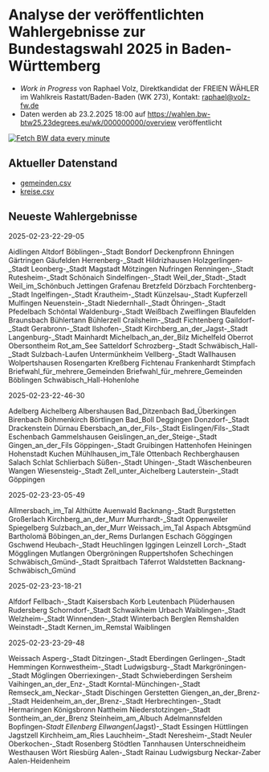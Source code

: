 # Analyse der veröffentlichten Wahlergebnisse zur Bundestagswahl 2025 in Baden-Württemberg
* *Work in Progress* von Raphael Volz, Direktkandidat der FREIEN WÄHLER im Wahlkreis Rastatt/Baden-Baden (WK 273), Kontakt: raphael@volz-fw.de 
* Daten werden ab 23.2.2025 18:00 auf https://wahlen.bw-btw25.23degrees.eu/wk/000000000/overview veröffentlicht

[![Fetch BW data every minute](https://github.com/volzinnovation/btw25-bw-landesergebnis/actions/workflows/poll.yml/badge.svg)](https://github.com/volzinnovation/btw25-bw-landesergebnis/actions/workflows/poll.yml)

## Aktueller Datenstand
* [gemeinden.csv](data/latest-btw25-bw-gemeinden.csv)
* [kreise.csv](data/latest-btw25-bw-kreise.csv)

## Neueste Wahlergebnisse


2025-02-23-22-29-05


Aidlingen Altdorf Böblingen-_Stadt Bondorf Deckenpfronn Ehningen Gärtringen Gäufelden Herrenberg-_Stadt Hildrizhausen Holzgerlingen-_Stadt Leonberg-_Stadt Magstadt Mötzingen Nufringen Renningen-_Stadt Rutesheim-_Stadt Schönaich Sindelfingen-_Stadt Weil_der_Stadt-_Stadt Weil_im_Schönbuch Jettingen Grafenau Bretzfeld Dörzbach Forchtenberg-_Stadt Ingelfingen-_Stadt Krautheim-_Stadt Künzelsau-_Stadt Kupferzell Mulfingen Neuenstein-_Stadt Niedernhall-_Stadt Öhringen-_Stadt Pfedelbach Schöntal Waldenburg-_Stadt Weißbach Zweiflingen Blaufelden Braunsbach Bühlertann Bühlerzell Crailsheim-_Stadt Fichtenberg Gaildorf-_Stadt Gerabronn-_Stadt Ilshofen-_Stadt Kirchberg_an_der_Jagst-_Stadt Langenburg-_Stadt Mainhardt Michelbach_an_der_Bilz Michelfeld Oberrot Obersontheim Rot_am_See Satteldorf Schrozberg-_Stadt Schwäbisch_Hall-_Stadt Sulzbach-Laufen Untermünkheim Vellberg-_Stadt Wallhausen Wolpertshausen Rosengarten Kreßberg Fichtenau Frankenhardt Stimpfach Briefwahl_für_mehrere_Gemeinden Briefwahl_für_mehrere_Gemeinden Böblingen Schwäbisch_Hall-Hohenlohe


2025-02-23-22-46-30


Adelberg Aichelberg Albershausen Bad_Ditzenbach Bad_Überkingen Birenbach Böhmenkirch Börtlingen Bad_Boll Deggingen Donzdorf-_Stadt Drackenstein Dürnau Ebersbach_an_der_Fils-_Stadt Eislingen/Fils-_Stadt Eschenbach Gammelshausen Geislingen_an_der_Steige-_Stadt Gingen_an_der_Fils Göppingen-_Stadt Gruibingen Hattenhofen Heiningen Hohenstadt Kuchen Mühlhausen_im_Täle Ottenbach Rechberghausen Salach Schlat Schlierbach Süßen-_Stadt Uhingen-_Stadt Wäschenbeuren Wangen Wiesensteig-_Stadt Zell_unter_Aichelberg Lauterstein-_Stadt Göppingen


2025-02-23-23-05-49


Allmersbach_im_Tal Althütte Auenwald Backnang-_Stadt Burgstetten Großerlach Kirchberg_an_der_Murr Murrhardt-_Stadt Oppenweiler Spiegelberg Sulzbach_an_der_Murr Weissach_im_Tal Aspach Abtsgmünd Bartholomä Böbingen_an_der_Rems Durlangen Eschach Göggingen Gschwend Heubach-_Stadt Heuchlingen Iggingen Leinzell Lorch-_Stadt Mögglingen Mutlangen Obergröningen Ruppertshofen Schechingen Schwäbisch_Gmünd-_Stadt Spraitbach Täferrot Waldstetten Backnang-Schwäbisch_Gmünd


2025-02-23-23-18-21


Alfdorf Fellbach-_Stadt Kaisersbach Korb Leutenbach Plüderhausen Rudersberg Schorndorf-_Stadt Schwaikheim Urbach Waiblingen-_Stadt Welzheim-_Stadt Winnenden-_Stadt Winterbach Berglen Remshalden Weinstadt-_Stadt Kernen_im_Remstal Waiblingen


2025-02-23-23-29-48


Weissach Asperg-_Stadt Ditzingen-_Stadt Eberdingen Gerlingen-_Stadt Hemmingen Kornwestheim-_Stadt Ludwigsburg-_Stadt Markgröningen-_Stadt Möglingen Oberriexingen-_Stadt Schwieberdingen Sersheim Vaihingen_an_der_Enz-_Stadt Korntal-Münchingen-_Stadt Remseck_am_Neckar-_Stadt Dischingen Gerstetten Giengen_an_der_Brenz-_Stadt Heidenheim_an_der_Brenz-_Stadt Herbrechtingen-_Stadt Hermaringen Königsbronn Nattheim Niederstotzingen-_Stadt Sontheim_an_der_Brenz Steinheim_am_Albuch Adelmannsfelden Bopfingen-_Stadt Ellenberg Ellwangen_(Jagst)-_Stadt Essingen Hüttlingen Jagstzell Kirchheim_am_Ries Lauchheim-_Stadt Neresheim-_Stadt Neuler Oberkochen-_Stadt Rosenberg Stödtlen Tannhausen Unterschneidheim Westhausen Wört Riesbürg Aalen-_Stadt Rainau Ludwigsburg Neckar-Zaber Aalen-Heidenheim
